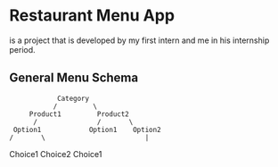 # Restaurant Menu App

is a project that is developed by my first intern and me in his internship period.

## General Menu Schema

                Category
               /         \
         Product1         Product2
          /               /       \
     Option1            Option1    Option2
    /       \                         |
Choice1    Choice2                 Choice1

